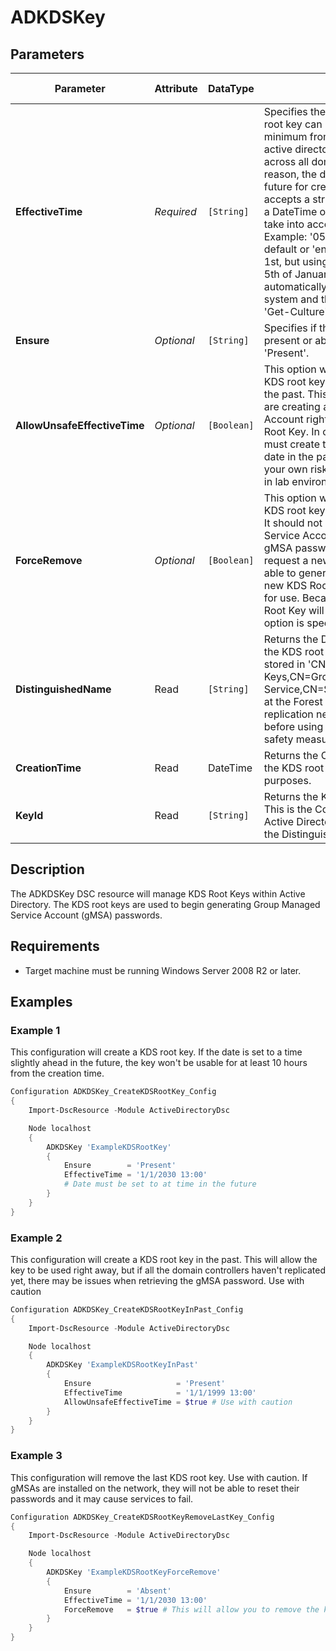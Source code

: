﻿# ADKDSKey

## Parameters

| Parameter                    | Attribute  | DataType    | Description                                                                                                                                                                                                                                                                                                                                                                                                                                                                                                                                                                                                                                             | Allowed Values  |
| ---------------------------- | ---------- | ----------- | ------------------------------------------------------------------------------------------------------------------------------------------------------------------------------------------------------------------------------------------------------------------------------------------------------------------------------------------------------------------------------------------------------------------------------------------------------------------------------------------------------------------------------------------------------------------------------------------------------------------------------------------------------- | --------------- |
| **EffectiveTime**            | *Required* | `[String]`  | Specifies the Effective time when a KDS root key can be used. There is a 10 hour minimum from creation date to allow active directory to properly replicate across all domain controllers. For this reason, the date must be set in the future for creation. While this parameter accepts a string, it will be converted into a DateTime object. This will also try to take into account cultural settings. Example: '05/01/1999 13:00 using default or 'en-US' culture would be May 1st, but using 'de-DE' culture would be 5th of January. The culture is automatically pulled from the operating system and this can be checked using 'Get-Culture'. |                 |
| **Ensure**                   | *Optional* | `[String]`  | Specifies if this KDS Root Key should be present or absent. Default value is 'Present'.                                                                                                                                                                                                                                                                                                                                                                                                                                                                                                                                                                 | Present, Absent |
| **AllowUnsafeEffectiveTime** | *Optional* | `[Boolean]` | This option will allow you to create a KDS root key if EffectiveTime is set in the past. This may cause issues if you are creating a Group Managed Service Account right after you create the KDS Root Key. In order to get around this, you must create the KDS Root Key using a date in the past. This should be used at your own risk and should only be used in lab environments.                                                                                                                                                                                                                                                                   |                 |
| **ForceRemove**              | *Optional* | `[Boolean]` | This option will allow you to remove a KDS root key if there is only one key left. It should not break your Group Managed Service Accounts (gMSA), but if the gMSA password expires and it needs to request a new password, it will not be able to generate a new password until a new KDS Root Key is installed and ready for use. Because of this, the last KDS Root Key will not be removed unless this option is specified.                                                                                                                                                                                                                         |                 |
| **DistinguishedName**        | Read       | `[String]`  | Returns the Distinguished Name (DN) of the KDS root key. The KDS Root Key is stored in 'CN=Master Root Keys,CN=Group Key Distribution Service,CN=Services,CN=Configuration' at the Forest level. This is also why replication needs 10 hours to occur before using the KDS Root Key as a safety measure.                                                                                                                                                                                                                                                                                                                                                |                 |
| **CreationTime**             | Read       | DateTime    | Returns the Creation date and time of the KDS root key for informational purposes.                                                                                                                                                                                                                                                                                                                                                                                                                                                                                                                                                                      |                 |
| **KeyId**                    | Read       | `[String]`  | Returns the KeyID of the KDS root key. This is the Common Name (CN) within Active Directory and is required to build the Distinguished Name.                                                                                                                                                                                                                                                                                                                                                                                                                                                                                                            |                 |

## Description

The ADKDSKey DSC resource will manage KDS Root Keys within Active Directory. The KDS root keys are used to begin generating Group Managed Service Account (gMSA) passwords.

## Requirements

* Target machine must be running Windows Server 2008 R2 or later.

## Examples

### Example 1

This configuration will create a KDS root key. If the date is set to a time
slightly ahead in the future, the key won't be usable for at least 10 hours
from the creation time.

```powershell
Configuration ADKDSKey_CreateKDSRootKey_Config
{
    Import-DscResource -Module ActiveDirectoryDsc

    Node localhost
    {
        ADKDSKey 'ExampleKDSRootKey'
        {
            Ensure        = 'Present'
            EffectiveTime = '1/1/2030 13:00'
            # Date must be set to at time in the future
        }
    }
}
```

### Example 2

This configuration will create a KDS root key in the past. This will allow
the key to be used right away, but if all the domain controllers haven't
replicated yet, there may be issues when retrieving the gMSA password.
Use with caution

```powershell
Configuration ADKDSKey_CreateKDSRootKeyInPast_Config
{
    Import-DscResource -Module ActiveDirectoryDsc

    Node localhost
    {
        ADKDSKey 'ExampleKDSRootKeyInPast'
        {
            Ensure                   = 'Present'
            EffectiveTime            = '1/1/1999 13:00'
            AllowUnsafeEffectiveTime = $true # Use with caution
        }
    }
}
```

### Example 3

This configuration will remove the last KDS root key. Use with caution.
If gMSAs are installed on the network, they will not be able to reset
their passwords and it may cause services to fail.

```powershell
Configuration ADKDSKey_CreateKDSRootKeyRemoveLastKey_Config
{
    Import-DscResource -Module ActiveDirectoryDsc

    Node localhost
    {
        ADKDSKey 'ExampleKDSRootKeyForceRemove'
        {
            Ensure        = 'Absent'
            EffectiveTime = '1/1/2030 13:00'
            ForceRemove   = $true # This will allow you to remove the key if it's the last one
        }
    }
}
```

